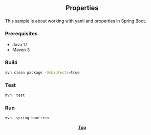 ## <p align="center">Properties</p>

This sample is about working with yaml and properties in Spring Boot.

### Prerequisites

* Java 17
* Maven 3

### Build

```bash
mvn clean package -DskipTests=true
```

### Test

```bash
mvn  test
```

### Run

```bash
mvn  spring-boot:run
```

**<p align="center"> [Top](#Properties) </p>**